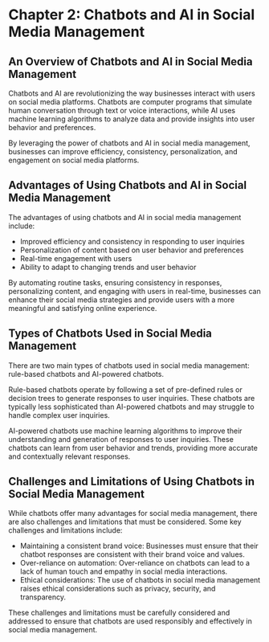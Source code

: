Chapter 2: Chatbots and AI in Social Media Management
=====================================================

An Overview of Chatbots and AI in Social Media Management
---------------------------------------------------------

Chatbots and AI are revolutionizing the way businesses interact with users on social media platforms. Chatbots are computer programs that simulate human conversation through text or voice interactions, while AI uses machine learning algorithms to analyze data and provide insights into user behavior and preferences.

By leveraging the power of chatbots and AI in social media management, businesses can improve efficiency, consistency, personalization, and engagement on social media platforms.

Advantages of Using Chatbots and AI in Social Media Management
--------------------------------------------------------------

The advantages of using chatbots and AI in social media management include:

* Improved efficiency and consistency in responding to user inquiries
* Personalization of content based on user behavior and preferences
* Real-time engagement with users
* Ability to adapt to changing trends and user behavior

By automating routine tasks, ensuring consistency in responses, personalizing content, and engaging with users in real-time, businesses can enhance their social media strategies and provide users with a more meaningful and satisfying online experience.

Types of Chatbots Used in Social Media Management
-------------------------------------------------

There are two main types of chatbots used in social media management: rule-based chatbots and AI-powered chatbots.

Rule-based chatbots operate by following a set of pre-defined rules or decision trees to generate responses to user inquiries. These chatbots are typically less sophisticated than AI-powered chatbots and may struggle to handle complex user inquiries.

AI-powered chatbots use machine learning algorithms to improve their understanding and generation of responses to user inquiries. These chatbots can learn from user behavior and trends, providing more accurate and contextually relevant responses.

Challenges and Limitations of Using Chatbots in Social Media Management
-----------------------------------------------------------------------

While chatbots offer many advantages for social media management, there are also challenges and limitations that must be considered. Some key challenges and limitations include:

* Maintaining a consistent brand voice: Businesses must ensure that their chatbot responses are consistent with their brand voice and values.
* Over-reliance on automation: Over-reliance on chatbots can lead to a lack of human touch and empathy in social media interactions.
* Ethical considerations: The use of chatbots in social media management raises ethical considerations such as privacy, security, and transparency.

These challenges and limitations must be carefully considered and addressed to ensure that chatbots are used responsibly and effectively in social media management.
